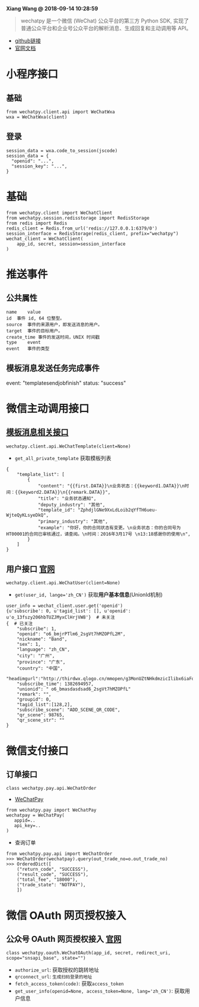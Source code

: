 **Xiang Wang @ 2018-09-14 10:28:59**

> wechatpy 是一个微信 (WeChat) 公众平台的第三方 Python SDK, 实现了普通公众平台和企业号公众平台的解析消息、生成回复和主动调用等 API。

* [github链接](https://github.com/jxtech/wechatpy)
* [官网文档](http://docs.wechatpy.org/zh_CN/master/)
# 小程序接口
## 基础
```
from wechatpy.client.api import WeChatWxa
wxa = WeChatWxa(client)
```

## 登录
```
session_data = wxa.code_to_session(jscode)
session_data = {
  "openid": "...",
  "session_key": "...",
}

```

# 基础
```
from wechatpy.client import WeChatClient
from wechatpy.session.redisstorage import RedisStorage
from redis import Redis
redis_client = Redis.from_url('redis://127.0.0.1:6379/0')
session_interface = RedisStorage(redis_client, prefix="wechatpy")
wechat_client = WeChatClient(
    app_id, secret, session=session_interface
)
```

# 推送事件
## 公共属性
```
name	value
id	事件 id, 64 位整型。
source	事件的来源用户，即发送消息的用户。
target	事件的目标用户。
create_time	事件的发送时间，UNIX 时间戳
type	event
event	事件的类型
```
## 模板消息发送任务完成事件
event: "templatesendjobfinish"
status: "success"

# 微信主动调用接口
## [模板消息相关接口](http://docs.wechatpy.org/zh_CN/master/client/template.html#)
```
wechatpy.client.api.WeChatTemplate(client=None)
```

* `get_all_private_template` 获取模板列表
```
{
    "template_list": [
        {
            "content": "{{first.DATA}}\n业务状态：{{keyword1.DATA}}\n时间：{{keyword2.DATA}}\n{{remark.DATA}}",
            "title": "业务状态通知",
            "deputy_industry": "其他",
            "template_id": "ZphdjlGNe9XxLdLoib2qYfTH6ueu-WjteQyKLsyeDkQ",
            "primary_industry": "其他",
            "example": "你好，你的合同状态有变更。\n业务状态：你的合同号为HT00001的合同已审核通过，请查阅。\n时间：2016年3月17号 \n13:18感谢你的使用\n",
        }
    ]
}
```


## 用户接口 [官网](http://docs.wechatpy.org/zh_CN/master/client/user.html)
`wechatpy.client.api.WeChatUser(client=None)`
* `get(user_id, lange='zh_CN')` 获取**用户基本信息**(UnionId机制)
```
user_info = wechat_client.user.get('openid')
{u'subscribe': 0, u'tagid_list': [], u'openid': u'o_13fszy206hbTUZJMyxClHrjVW8'}  # 未关注
{  # 已关注
    "subscribe": 1,
    "openid": "o6_bmjrPTlm6_2sgVt7hMZOPfL2M",
    "nickname": "Band",
    "sex": 1,
    "language": "zh_CN",
    "city": "广州",
    "province": "广东",
    "country": "中国",
    "headimgurl":"http://thirdwx.qlogo.cn/mmopen/g3MonUZtNHkdmzicIlibx6iaFqAc56vxLSUfpb6n5WKSYVY0ChQKkiaJSgQ1dZuTOgvLLrhJbERQQ4eMsv84eavHiaiceqxibJxCfHe/0",
    "subscribe_time": 1382694957,
    "unionid": " o6_bmasdasdsad6_2sgVt7hMZOPfL"
    "remark": "",
    "groupid": 0,
    "tagid_list":[128,2],
    "subscribe_scene": "ADD_SCENE_QR_CODE",
    "qr_scene": 98765,
    "qr_scene_str": ""
}
```

# 微信支付接口
## 订单接口
`class wechatpy.pay.api.WeChatOrder`
* [WeChatPay](http://docs.wechatpy.org/zh_CN/master/pay.html#module-wechatpy.pay)
```
from wechatpy.pay import WeChatPay
wechatpay = WeChatPay(
   appid=..
   api_key=..
)
```
* 查询订单
```
from wechatpy.pay.api import WeChatOrder
>>> WeChatOrder(wechatpay).query(out_trade_no=o.out_trade_no)
>>> OrderedDict([
    ("return_code", "SUCCESS"),
    ("result_code", "SUCCESS"),
    ("total_fee", "18000"),
    ("trade_state": "NOTPAY"),
    ])
```

# 微信 OAuth 网页授权接入
## 公众号 OAuth 网页授权接入 [官网](http://docs.wechatpy.org/zh_CN/master/oauth.html#module-wechatpy.oauth)
`class wechatpy.oauth.WeChatOAuth(app_id, secret, redirect_uri, scope="snsapi_base", state="")`
* `authorize_url`: 获取授权的跳转地址
* `qrconnect_url`: `生成扫码登录的地址`
* `fetch_access_token(code)`: 获取`access_token`
* `get_user_info(openid=None, access_token=None, lang='zh_CN')`: 获取用户信息
